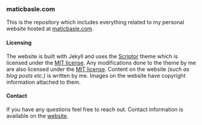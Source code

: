 ### maticbasle.com

This is the repository which includes everything related to my personal website hosted at [maticbasle.com](www.maticbasle.com).



#### Licensing

The website is built with Jekyll and uses the [Scriptor](https://github.com/JustGoodThemes/Scriptor-Jekyll-Theme) theme which is licensed under the [MIT license](https://github.com/JustGoodThemes/Scriptor-Jekyll-Theme/blob/master/LICENSE.md).
Any modifications done to the theme by me are also licensed under the [MIT license](https://github.com/maticbasle/maticbasle.github.io/blob/master/LICENSE.md).
Content on the website *(such as blog posts etc.)* is written by me. Images on the website have copyright information attached to them.



#### Contact
If you have any questions feel free to reach out. Contact information is available on the [website](www.maticbasle.com).
